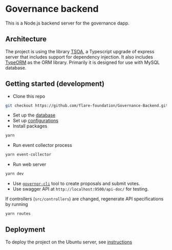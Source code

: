 # Governance backend

This is a Node.js backend server for the governance dapp.

## Architecture

The project is using the library [TSOA](https://tsoa-community.github.io/docs/), a Typescript upgrade of express server that includes support for dependency injection. It also includes [TypeORM](https://typeorm.io) as the ORM library. Primarily it is designed for use with MySQL database.

## Getting started (development)

- Clone this repo 
```bash
git checkout https://github.com/flare-foundation/Governance-Backend.git
```
- Set up the [database](./docs/database.md)
- Set up [configurations](./docs/configurations.md)
- Install packages
```bash
yarn 
````
- Run event collector process
```bash
yarn event-collector
```
- Run web server
```bash
yarn dev
```
- Use [`governor-cli`](./docs/governor-cli.md) tool to create proposals and submit votes.
- Use swagger API at `http://localhost:9500/api-doc/` for testing.

If controllers (`src/controllers`) are changed, regenerate API specifications by running
```bash
yarn routes
```

## Deployment 

To deploy the project on the Ubuntu server, see [instructions](./docs/deployment.md)
